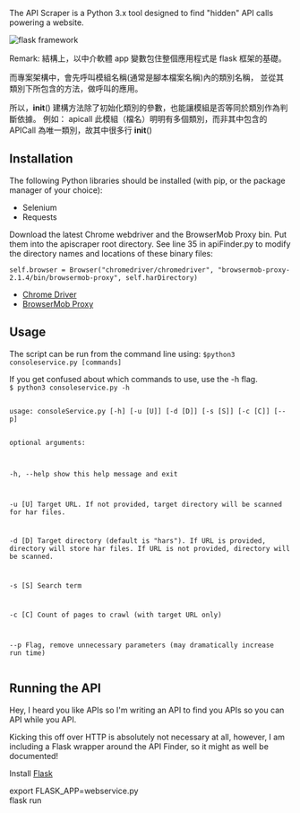 The API Scraper is a Python 3.x tool designed to find "hidden" API calls powering a website.

![flask framework](https://zh.wikipedia.org/wiki/Flask#/media/File:Flask_logo.svg)


Remark:
結構上，以中介軟體 app 變數包住整個應用程式是 flask 框架的基礎。

而專案架構中，會先呼叫模組名稱(通常是腳本檔案名稱)內的類別名稱，
並從其類別下所包含的方法，做呼叫的應用。

所以，__init__() 建構方法除了初始化類別的參數，也能讓模組是否等同於類別作為判斷依據。
例如：
apicall 此模組（檔名）明明有多個類別，而非其中包含的APICall 為唯一類別，故其中很多行 __init__()

<h2>Installation</h2>
The following Python libraries should be installed (with pip, or the package manager of your choice):
<ul>
<li>Selenium</li>
<li>Requests</li>
</ul>
Download the latest Chrome webdriver and the BrowserMob Proxy bin. Put them into the apiscraper root directory. 
See line 35 in apiFinder.py to modify the directory names and locations of these binary files:

`self.browser = Browser("chromedriver/chromedriver", "browsermob-proxy-2.1.4/bin/browsermob-proxy", self.harDirectory)`

<ul>
<li><a href="https://sites.google.com/a/chromium.org/chromedriver/downloads">Chrome Driver</a></li>
<li><a href="https://bmp.lightbody.net/">BrowserMob Proxy</a></li>
</ul>



<h2>Usage</h2>
The script can be run from the command line using:
<code>$python3 consoleservice.py [commands]</code>
<p>
If you get confused about which commands to use, use the -h flag. 

<code>
$ python3 consoleservice.py -h <p>
usage: consoleService.py [-h] [-u [U]] [-d [D]] [-s [S]] [-c [C]] [--p]
<p>
optional arguments:<br>

  -h, --help  show this help message and exit<br>

  -u [U]      Target URL. If not provided, target directory will be scanned
              for har files.<br>

  -d [D]      Target directory (default is "hars"). If URL is provided,
              directory will store har files. If URL is not provided,
              directory will be scanned.<br>

  -s [S]      Search term<br>

  -c [C]      Count of pages to crawl (with target URL only)<br>
  
  --p         Flag, remove unnecessary parameters (may dramatically increase
              run time)<br>
  </code>

<h2>Running the API</h2>
Hey, I heard you like APIs so I'm writing an API to find you APIs so you can API while you API. 
<p>
Kicking this off over HTTP is absolutely not necessary at all, however, I am including a Flask wrapper around the API Finder, so it might as well be documented!
<p>
Install <a href="http://flask.pocoo.org/">Flask</a>
<p>
export FLASK_APP=webservice.py<br>
flask run
